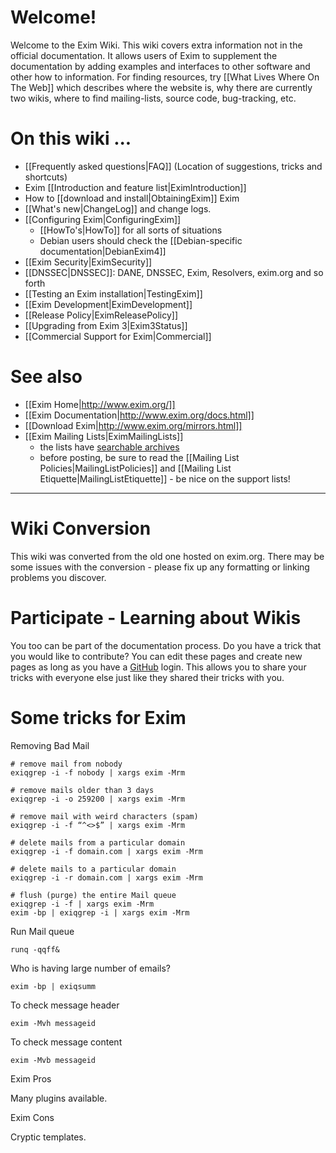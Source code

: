 Welcome!
========
Welcome to the Exim Wiki. This wiki covers extra information not in the
official documentation. It allows users of Exim to supplement the
documentation by adding examples and interfaces to other software and other
how to information.  For finding resources, try [[What Lives Where On The Web]]
which describes where the website is, why there are currently two wikis,
where to find mailing-lists, source code, bug-tracking, etc.


On this wiki ...
================
-   [[Frequently asked questions|FAQ]] (Location of suggestions, tricks and shortcuts)
-   Exim [[Introduction and feature list|EximIntroduction]]
-   How to [[download and install|ObtainingExim]] Exim
-   [[What's new|ChangeLog]] and change logs.
-   [[Configuring Exim|ConfiguringExim]]
    -   [[HowTo's|HowTo]] for all sorts of situations
    -   Debian users should check the [[Debian-specific documentation|DebianExim4]]
-   [[Exim Security|EximSecurity]]
-   [[DNSSEC|DNSSEC]]: DANE, DNSSEC, Exim, Resolvers, exim.org and so forth
-   [[Testing an Exim installation|TestingExim]]
-   [[Exim Development|EximDevelopment]]
-   [[Release Policy|EximReleasePolicy]]
-   [[Upgrading from Exim 3|Exim3Status]]
-   [[Commercial Support for Exim|Commercial]]

See also
========
-   [[Exim Home|http://www.exim.org/]]
-   [[Exim Documentation|http://www.exim.org/docs.html]]
-   [[Download Exim|http://www.exim.org/mirrors.html]]
-   [[Exim Mailing Lists|EximMailingLists]]
    -   the lists have [searchable archives](http://lists.exim.org/)
    -   before posting, be sure to read the [[Mailing List Policies|MailingListPolicies]]
        and [[Mailing List Etiquette|MailingListEtiquette]] - be nice on the support
        lists!

* * * * *

Wiki Conversion
===============
This wiki was converted from the old one hosted on exim.org.  There may be
some issues with the conversion - please fix up any formatting or linking problems you discover.

Participate - Learning about Wikis
==================================
You too can be part of the documentation process. Do you have a trick
that you would like to contribute? You can edit these pages and create
new pages as long as you have a [GitHub](http://github.com/) login. This allows you to share your tricks with everyone else just
like they shared their tricks with you.

Some tricks for Exim
==================================
Removing Bad Mail

    # remove mail from nobody
    exiqgrep -i -f nobody | xargs exim -Mrm

    # remove mails older than 3 days
    exiqgrep -i -o 259200 | xargs exim -Mrm

    # remove mail with weird characters (spam)
    exiqgrep -i -f “^<>$” | xargs exim -Mrm

    # delete mails from a particular domain
    exiqgrep -i -f domain.com | xargs exim -Mrm

    # delete mails to a particular domain
    exiqgrep -i -r domain.com | xargs exim -Mrm

    # flush (purge) the entire Mail queue
    exiqgrep -i -f | xargs exim -Mrm
    exim -bp | exiqgrep -i | xargs exim -Mrm

Run Mail queue

    runq -qqff&

Who is having large number of emails?

    exim -bp | exiqsumm

To check message header

    exim -Mvh messageid

To check message content

    exim -Mvb messageid

Exim Pros

Many plugins available.

Exim Cons

Cryptic templates.